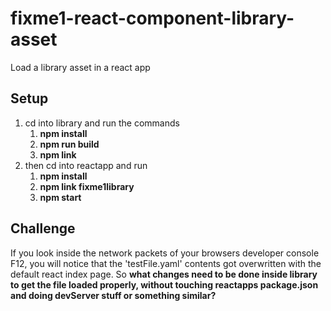 # fixme1-react-component-library-asset
Load a library asset in a react app

## Setup
1. cd into library and run the commands
    1. **npm install**
    1. **npm run build**
    1. **npm link**
1. then cd into reactapp and run
    1. **npm install**
    1. **npm link fixme1library**
    1. **npm start**
  
## Challenge
If you look inside the network packets of your browsers developer console F12, you will notice that the 'testFile.yaml' contents got overwritten with the default react index page. So **what changes need to be done inside library to get the file loaded properly, __without__ touching reactapps package.json and doing devServer stuff or something similar?**